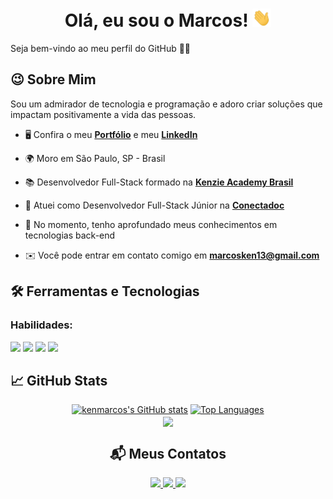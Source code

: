 <h1 align="center">
  Olá, eu sou o Marcos! <img  src="https://raw.githubusercontent.com/ABSphreak/ABSphreak/master/gifs/Hi.gif" width="30px">
</h1>

<div>
  <p>
    Seja bem-vindo ao meu perfil do GitHub 👨‍💻
  </p>
<!--   <a href="https://marcos-kuribayashi.vercel.app">
    <strong>Meu Portfólio</strong>
  </a> -->
</div>

## 😉 Sobre Mim

Sou um admirador de tecnologia e programação e adoro criar soluções que impactam positivamente a vida das pessoas.

- 🖥️ Confira o meu **[Portfólio](https://marcos-kuribayashi.vercel.app)** e meu **[LinkedIn](https://www.linkedin.com.br/in/marcos-kuribayashi)**

- 🌍 Moro em São Paulo, SP - Brasil
  
- 📚 Desenvolvedor Full-Stack formado na **[Kenzie Academy Brasil](https://kenzie.com.br/)**

- 🔭 Atuei como Desenvolvedor Full-Stack Júnior na **[Conectadoc](https://conectadoc.com.br/)**

- 🌱 No momento, tenho aprofundado meus conhecimentos em tecnologias back-end

- ✉️ Você pode entrar em contato comigo em **[marcosken13@gmail.com](mailto:marcosken13@gmail.com)**


## 🛠️ Ferramentas e Tecnologias

### Habilidades:

<img src="https://skillicons.dev/icons?i=html,css,javascript,typescript,react,nextjs,redux" />

<img src="https://skillicons.dev/icons?i=styledcomponents,sass,tailwind,bootstrap" />

<img src="https://skillicons.dev/icons?i=nodejs,express,postgres,mongodb,prisma" />

<img src="https://skillicons.dev/icons?i=git,jest,figma,vscode" />

## 📈 GitHub Stats

<div align="center">
  <a href="http://www.github.com/kenmarcos"><img src="https://github-readme-stats.vercel.app/api?username=kenmarcos&show_icons=true&hide=&count_private=true&title_color=0891b2&text_color=ffffff&icon_color=0891b2&bg_color=1c1917&hide_border=true&show_icons=true" alt="kenmarcos's GitHub stats" /></a>
<a href="https://github.com/kenmarcos" align="left"><img src="https://github-readme-stats.vercel.app/api/top-langs/?username=kenmarcos&layout=compact&langs_count=10&title_color=0891b2&text_color=ffffff&icon_color=0891b2&bg_color=1c1917&hide_border=true&locale=en&custom_title=Top%20%Languages" alt="Top Languages" /></a>
</div>

<div align="center">
<img align="center" src="https://github-readme-activity-graph.vercel.app/graph?username=kenmarcos&theme=tokyo-night&hide_border=true&show_icons=true&custom_title=Contribution%20Chart" />
<div>

## 📬 Meus Contatos
<div>
  <a href="https://www.linkedin.com/in/marcos-kuribayashi" target="_blank"><img src="https://img.shields.io/badge/-LinkedIn-%230077B5?style=flat&logo=linkedin&logoColor=white" target="_blank" />   
  <a href = "mailto:marcosken13@gmail.com"><img src="https://img.shields.io/badge/Gmail-D14836?style=flat&logo=gmail&logoColor=white" target="_blank" />
  <a href="https://gitlab.com/kenmarcos" target="_blank"><img src="https://img.shields.io/badge/GitLab-330F63?style=flat&logo=gitlab&logoColor=white" target="_blank" /> 
</div>
